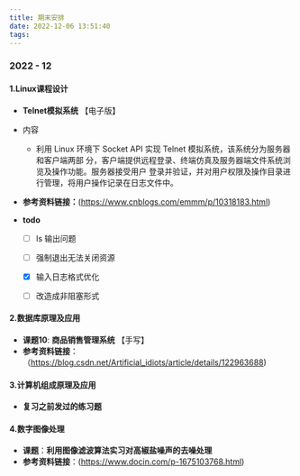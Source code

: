 ```yaml
---
title: 期末安排
date: 2022-12-06 13:51:40
tags:
---
```


###  2022 - 12 

#### 1.Linux课程设计 

- **Telnet模拟系统**   【电子版】
- 内容
  - 利用 Linux 环境下 Socket API 实现 Telnet 模拟系统，该系统分为服务器和客户端两部 分，客户端提供远程登录、终端仿真及服务器端文件系统浏览及操作功能。服务器接受用户 登录并验证，并对用户权限及操作目录进行管理，将用户操作记录在日志文件中。

- **参考资料链接：**(https://www.cnblogs.com/emmm/p/10318183.html)

- **todo**
  - [ ] ls 输出问题
  - [ ] 强制退出无法关闭资源
  - [x] 输入日志格式优化
  - [ ] 改造成非阻塞形式


#### 2.数据库原理及应用

- **课题10**: **商品销售管理系统** 【手写】
- **参考资料链接**：（https://blog.csdn.net/Artificial_idiots/article/details/122963688)

#### 3.计算机组成原理及应用

- **复习之前发过的练习题**

#### 4.数字图像处理

- **课题**：**利用图像滤波算法实习对高椒盐噪声的去噪处理**
- **参考资料链接**：(https://www.docin.com/p-1675103768.html)






